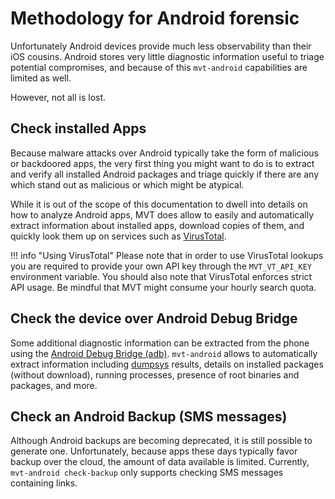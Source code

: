 # Methodology for Android forensic

Unfortunately Android devices provide much less observability than their iOS cousins. Android stores very little diagnostic information useful to triage potential compromises, and because of this `mvt-android` capabilities are limited as well.

However, not all is lost.

## Check installed Apps

Because malware attacks over Android typically take the form of malicious or backdoored apps, the very first thing you might want to do is to extract and verify all installed Android packages and triage quickly if there are any which stand out as malicious or which might be atypical.

While it is out of the scope of this documentation to dwell into details on how to analyze Android apps, MVT does allow to easily and automatically extract information about installed apps, download copies of them, and quickly look them up on services such as [VirusTotal](https://www.virustotal.com).

!!! info "Using VirusTotal"
	Please note that in order to use VirusTotal lookups you are required to provide your own API key through the `MVT_VT_API_KEY` environment variable. You should also note that VirusTotal enforces strict API usage. Be mindful that MVT might consume your hourly search quota.

## Check the device over Android Debug Bridge

Some additional diagnostic information can be extracted from the phone using the [Android Debug Bridge (adb)](https://developer.android.com/studio/command-line/adb). `mvt-android` allows to automatically extract information including [dumpsys](https://developer.android.com/studio/command-line/dumpsys) results, details on installed packages (without download), running processes, presence of root binaries and packages, and more.


## Check an Android Backup (SMS messages)

Although Android backups are becoming deprecated, it is still possible to generate one. Unfortunately, because apps these days typically favor backup over the cloud, the amount of data available is limited. Currently, `mvt-android check-backup` only supports checking SMS messages containing links.
